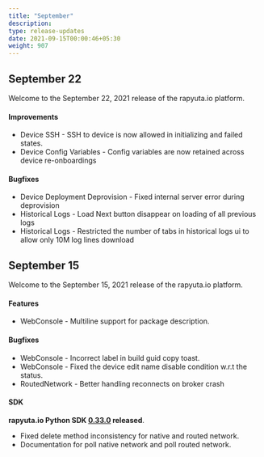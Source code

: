 ```yaml
---
title: "September"
description:
type: release-updates
date: 2021-09-15T00:00:46+05:30
weight: 907
---
```

 
## September 22

Welcome to the September 22, 2021 release of the rapyuta.io platform.
 
#### Improvements

* Device SSH -  SSH to device is now allowed in initializing and failed states.
* Device Config Variables - Config variables are now retained across device re-onboardings
 
#### Bugfixes
* Device Deployment Deprovision - Fixed internal server error during deprovision
* Historical Logs -  Load Next button disappear on loading of all previous logs
* Historical Logs - Restricted the number of tabs in historical logs ui to allow only 10M log lines download

## September 15

Welcome to the September 15, 2021 release of the rapyuta.io platform.
 
#### Features

* WebConsole -  Multiline support for package description.
 
#### Bugfixes
* WebConsole - Incorrect label in build guid copy toast.
* WebConsole - Fixed the device edit name disable condition w.r.t the status.
* RoutedNetwork - Better handling reconnects on broker crash

#### SDK
 
**rapyuta.io Python SDK [0.33.0](/3_how-tos/35_tooling_and_debugging/rapyuta-io-python-sdk/#installation) released**.

* Fixed delete method inconsistency for native and routed network.
* Documentation for poll native network and poll routed network.
